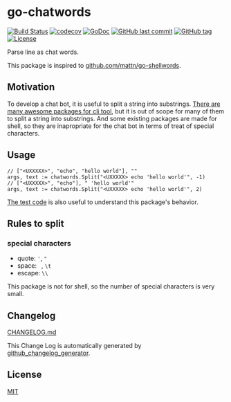# go-chatwords

[![Build Status](https://travis-ci.org/suzuki-shunsuke/go-chatwords.svg?branch=master)](https://travis-ci.org/suzuki-shunsuke/go-chatwords)
[![codecov](https://codecov.io/gh/suzuki-shunsuke/go-chatwords/branch/master/graph/badge.svg)](https://codecov.io/gh/suzuki-shunsuke/go-chatwords)
[![GoDoc](http://img.shields.io/badge/go-documentation-blue.svg?style=flat-square)](http://godoc.org/github.com/suzuki-shunsuke/go-chatwords)
[![GitHub last commit](https://img.shields.io/github/last-commit/suzuki-shunsuke/go-chatwords.svg)](https://github.com/suzuki-shunsuke/go-chatwords)
[![GitHub tag](https://img.shields.io/github/tag/suzuki-shunsuke/go-chatwords.svg)](https://github.com/suzuki-shunsuke/go-chatwords/releases)
[![License](http://img.shields.io/badge/license-mit-blue.svg?style=flat-square)](https://raw.githubusercontent.com/suzuki-shunsuke/go-chatwords/master/LICENSE)

Parse line as chat words.

This package is inspired to [github.com/mattn/go-shellwords](https://github.com/mattn/go-shellwords).

## Motivation

To develop a chat bot, it is useful to split a string into substrings.
[There are many awesome packages for cli tool](https://github.com/avelino/awesome-go#command-line), but it is out of scope for many of them to split a string into substrings.
And some existing packages are made for shell, so they are inapropriate for the chat bot in terms of treat of special characters.

## Usage

```golang
// ["<UXXXXX>", "echo", "hello world"], ""
args, text := chatwords.Split("<UXXXXX> echo 'hello world'", -1)
// ["<UXXXXX>", "echo"], " 'hello world'"
args, text := chatwords.Split("<UXXXXX> echo 'hello world'", 2)
```

[The test code](split_test.go) is also useful to understand this package's behavior.

## Rules to split

### special characters

* quote: `'`, `"`
* space: ` `, `\t`
* escape: `\\`

This package is not for shell, so the number of special characters is very small.

## Changelog

[CHANGELOG.md](CHANGELOG.md)

This Change Log is automatically generated by [github_changelog_generator](https://github.com/skywinder/Github-Changelog-Generator).

## License

[MIT](LICENSE)
